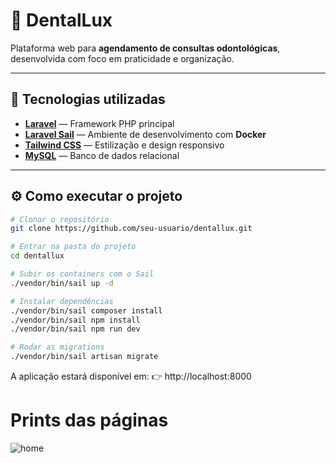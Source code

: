 # 🦷 DentalLux

Plataforma web para **agendamento de consultas odontológicas**, desenvolvida com foco em praticidade e organização.

---

## 🚀 Tecnologias utilizadas

- **[Laravel](https://laravel.com/)** — Framework PHP principal  
- **[Laravel Sail](https://laravel.com/docs/sail)** — Ambiente de desenvolvimento com **Docker**  
- **[Tailwind CSS](https://tailwindcss.com/)** — Estilização e design responsivo  
- **[MySQL](https://www.mysql.com/)** — Banco de dados relacional  

---

## ⚙️ Como executar o projeto

```bash
# Clonar o repositório
git clone https://github.com/seu-usuario/dentallux.git

# Entrar na pasta do projeto
cd dentallux

# Subir os containers com o Sail
./vendor/bin/sail up -d

# Instalar dependências
./vendor/bin/sail composer install
./vendor/bin/sail npm install
./vendor/bin/sail npm run dev

# Rodar as migrations
./vendor/bin/sail artisan migrate
```

A aplicação estará disponível em:
👉 http://localhost:8000

# Prints das páginas

![home](./prints/home.png)
